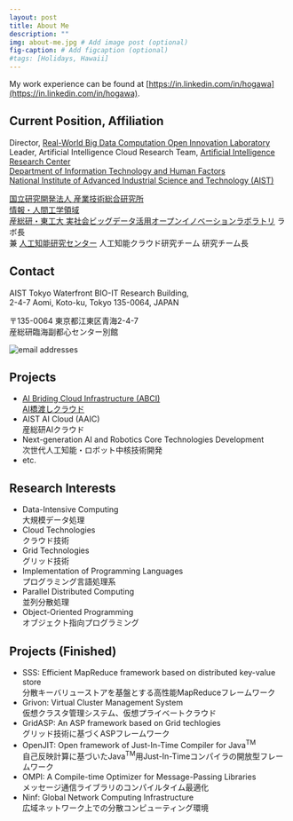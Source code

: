 ```yaml
---
layout: post
title: About Me
description: ""
img: about-me.jpg # Add image post (optional)
fig-caption: # Add figcaption (optional)
#tags: [Holidays, Hawaii]
---
```

My work experience can be found at [https://in.linkedin.com/in/hogawa](https://in.linkedin.com/in/hogawa).

## Current Position, Affiliation

Director, [Real-World Big Data Computation Open Innovation Laboratory](https://unit.aist.go.jp/rwbc-oil/index-en.html)  
Leader, Artificial Intelligence Cloud Research Team, [Artificial Intelligence Research Center](http://www.airc.aist.go.jp/en/)  
[Department of Information Technology and Human Factors](http://www.aist.go.jp/aist_e/dept/en_dithf.html)  
[National Institute of Advanced Industrial Science and Technology (AIST)](http://www.aist.go.jp/index_en.html)  

[国立研究開発法人 産業技術総合研究所](http://www.aist.go.jp/)  
[情報・人間工学領域](http://www.aist.go.jp/aist_j/dept/dithf.html)  
[産総研・東工大 実社会ビッグデータ活用オープンイノベーションラボラトリ](https://unit.aist.go.jp/rwbc-oil/) ラボ長  
兼 [人工知能研究センター](http://www.airc.aist.go.jp/) 人工知能クラウド研究チーム 研究チーム長

## Contact

AIST Tokyo Waterfront BIO-IT Research Building,  
2-4-7 Aomi, Koto-ku, Tokyo 135-0064, JAPAN

〒135-0064 東京都江東区青海2-4-7  
産総研臨海副都心センター別館

<img src="/assets/img/email_x1.png" srcset="/assets/img/email_1x.png 1x, /assets/img/email_2x.png 2x" alt="email addresses" />

## Projects

* [AI Briding Cloud Infrastructure (ABCI)](https://abci.ai/)  
[AI橋渡しクラウド](https://abci.ai/)
* AIST AI Cloud (AAIC)  
産総研AIクラウド
* Next-generation AI and Robotics Core Technologies Development  
次世代人工知能・ロボット中核技術開発
* etc.

## Research Interests

* Data-Intensive Computing  
大規模データ処理
* Cloud Technologies  
クラウド技術
* Grid Technologies  
グリッド技術
* Implementation of Programming Languages  
プログラミング言語処理系
* Parallel Distributed Computing  
並列分散処理
* Object-Oriented Programming  
オブジェクト指向プログラミング

## Projects (Finished)

* SSS: Efficient MapReduce framework based on distributed key-value store  
分散キーバリューストアを基盤とする高性能MapReduceフレームワーク
* Grivon: Virtual Cluster Management System  
仮想クラスタ管理システム、仮想プライベートクラウド
* GridASP: An ASP framework based on Grid techlogies  
グリッド技術に基づくASPフレームワーク
* OpenJIT: Open framework of Just-In-Time Compiler for Java<sup>TM</sup>  
自己反映計算に基づいたJava<sup>TM</sup>用Just-In-Timeコンパイラの開放型フレームワーク
* OMPI: A Compile-time Optimizer for Message-Passing Libraries  
メッセージ通信ライブラリのコンパイルタイム最適化
* Ninf: Global Network Computing Infrastructure  
広域ネットワーク上での分散コンピューティング環境


